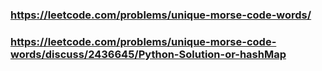 ### https://leetcode.com/problems/unique-morse-code-words/

### https://leetcode.com/problems/unique-morse-code-words/discuss/2436645/Python-Solution-or-hashMap
